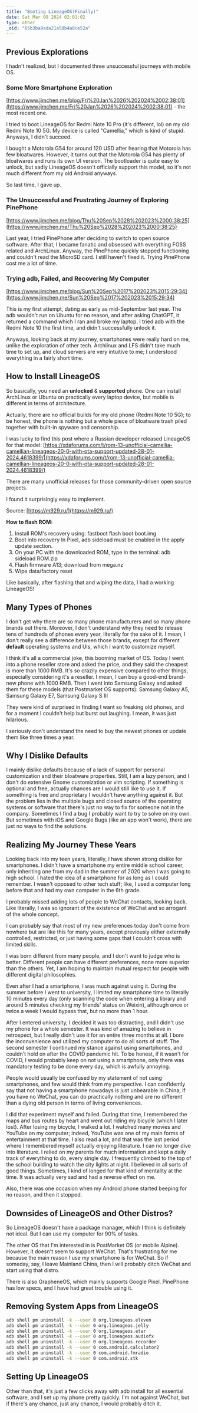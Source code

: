 ```yaml
---
title: "Booting LineageOS(Finally)"
date: Sat Mar 09 2024 02:01:02
type: other
_oid: "65b3ba9ada21a58b4a8ce52a"
---
```


## Previous Explorations

I hadn't realized, but I documented three unsuccessful journeys with mobile OS.

### Some More Smartphone Exploration

[https://www.jimchen.me/blog/Fri%20Jan%2026%202024%2002:38:01](https://www.jimchen.me/Fri%20Jan%2026%202024%2002:38:01) - the most recent one.

I tried to boot LineageOS for Redmi Note 10 Pro (it's different, lol) on my old Redmi Note 10 5G. My device is called "Camellia," which is kind of stupid. Anyways, I didn't succeed.

I bought a Motorola G54 for around 120 USD after hearing that Motorola has few bloatwares. However, it turns out that the Motorola G54 has plenty of bloatwares and runs its own UI version. The bootloader is quite easy to unlock, but sadly LineageOS doesn't officially support this model, so it's not much different from my old Android anyways.

So last time, I gave up.

### The Unsuccessful and Frustrating Journey of Exploring PinePhone

[https://www.jimchen.me/blog/Thu%20Sep%2028%202023%2000:38:25](https://www.jimchen.me/Thu%20Sep%2028%202023%2000:38:25)

Last year, I tried PinePhone after deciding to switch to open source software. After that, I became fanatic and obsessed with everything FOSS related and ArchLinux. Anyway, the PinePhone quickly stopped functioning and couldn't read the MicroSD card. I still haven't fixed it. Trying PinePhone cost me a lot of time.

### Trying adb, Failed, and Recovering My Computer

[https://www.jimchen.me/blog/Sun%20Sep%2017%202023%2015:29:34](https://www.jimchen.me/Sun%20Sep%2017%202023%2015:29:34)

This is my first attempt, dating as early as mid-September last year. The adb wouldn't run on Ubuntu for no reason, and after asking ChatGPT, it returned a command which I ran and broke my laptop. I tried adb with the Redmi Note 10 the first time, and didn't successfully unlock it.

Anyways, looking back at my journey, smartphones were really hard on me, unlike the exploration of other tech. Archlinux and LFS didn't take much time to set up, and cloud servers are very intuitive to me; I understood everything in a fairly short time.

## How to Install LineageOS

So basically, you need an **unlocked** & **supported** phone. One can install ArchLinux or Ubuntu on practically every laptop device, but mobile is different in terms of architecture.

Actually, there are no official builds for my old phone (Redmi Note 10 5G); to be honest, the phone is nothing but a whole piece of bloatware trash piled together with built-in spyware and censorship.

I was lucky to find this post where a Russian developer released LineageOS for that model:
[https://xdaforums.com/t/rom-13-unofficial-camellia-camellian-lineageos-20-0-with-ota-support-updated-28-01-2024.4618399/](https://xdaforums.com/t/rom-13-unofficial-camellia-camellian-lineageos-20-0-with-ota-support-updated-28-01-2024.4618399/)

There are many unofficial releases for those community-driven open source projects.

I found it surprisingly easy to implement.

Source: [https://m929.ru/](https://m929.ru/)

**How to flash ROM:**

1. Install ROM's recovery using: fastboot flash boot boot.img
2. Boot into recovery In Pixel, adb sideload must be enabled in the apply update section.
3. On your PC with the downloaded ROM, type in the terminal: adb sideload ROM.zip
4. Flash firmware A13; download from mega.nz
5. Wipe data/factory reset

Like basically, after flashing that and wiping the data, I had a working LineageOS!

## Many Types of Phones

I don't get why there are so many phone manufacturers and so many phone brands out there. Moreover, I don't understand why they need to release tens of hundreds of phones every year, literally for the sake of it. I mean, I don't really see a difference between those brands, except for different **default** operating systems and UIs, which I want to customize myself.

I think it's all a commercial joke, this booming market of OS. Today I went into a phone reseller store and asked the price, and they said the cheapest is more than 1000 RMB. It's so crazily expensive compared to other things, especially considering it's a reseller. I mean, I can buy a good-end brand-new phone with 1000 RMB. Then I went into Samsung Galaxy and asked them for these models (that Postmarket OS supports):
Samsung Galaxy A5, Samsung Galaxy E7, Samsung Galaxy S III

They were kind of surprised in finding I want so freaking old phones, and for a moment I couldn't help but burst out laughing. I mean, it was just hilarious.

I seriously don't understand the need to buy the newest phones or update them like three times a year.

## Why I Dislike Defaults

I mainly dislike defaults because of a lack of support for personal customization and their bloatware properties. Still, I am a lazy person, and I don't do extensive Gnome customization or vim scripting. If something is optional and free, actually chances are I would still like to use it. If something is free and proprietary I wouldn't have anything against it. But the problem lies in the multiple bugs and closed source of the operating systems or software that there's just no way to fix for someone not in the company. Sometimes I find a bug I probably want to try to solve on my own. But sometimes with iOS and Google Bugs (like an app won't work), there are just no ways to find the solutions.

## Realizing My Journey These Years

Looking back into my teen years, literally, I have shown strong dislike for smartphones. I didn't have a smartphone my entire middle school career, only inheriting one from my dad in the summer of 2020 when I was going to high school. I hated the idea of a smartphone for as long as I could remember. I wasn't opposed to other tech stuff; like, I used a computer long before that and had my own computer in the 6th grade.

I probably missed adding lots of people to WeChat contacts, looking back. Like literally, I was so ignorant of the existence of WeChat and so arrogant of the whole concept.

I can probably say that most of my new preferences today don't come from nowhere but are like this for many years, except previously either externally controlled, restricted, or just having some gaps that I couldn't cross with limited skills.

I was born different from many people, and I don't want to judge who is better. Different people can have different preferences, none more superior than the others. Yet, I am hoping to maintain mutual respect for people with different digital philosophies.

Even after I had a smartphone, I was much against using it. During the summer before I went to university, I limited my smartphone time to literally 10 minutes every day (only scanning the code when entering a library and around 5 minutes checking my friends' status on Weixin), although once or twice a week I would bypass that, but no more than 1 hour.

After I entered university, I decided it was too distracting, and I didn't use my phone for a whole semester. It was kind of amazing to believe in retrospect, but I really didn't use it for an entire three months at all. I bore the inconvenience and utilized my computer to do all sorts of stuff. The second semester I continued my stance against using smartphones, and couldn't hold on after the COVID pandemic hit. To be honest, if it wasn't for COVID, I would probably keep on not using a smartphone, only there was mandatory testing to be done every day, which is awfully annoying.

People would usually be confused by my statement of not using smartphones, and few would think from my perspective. I can confidently say that not having a smartphone nowadays is just unbearable in China; if you have no WeChat, you can do practically nothing and are no different than a dying old person in terms of living conveniences.

I did that experiment myself and failed. During that time, I remembered the maps and bus routes by heart and went out riding my bicycle (which I later lost). After losing my bicycle, I walked a lot. I watched many movies and YouTube on my computer; indeed, YouTube was one of my main forms of entertainment at that time. I also read a lot, and that was the last period where I remembered myself actually enjoying literature. I can no longer dive into literature. I relied on my parents for much information and kept a daily track of everything to do, every single day. I frequently climbed to the top of the school building to watch the city lights at night. I believed in all sorts of good things. Sometimes, I kind of longed for that kind of mentality at the time. It was actually very sad and had a reverse effect on me.

Also, there was one occasion when my Android phone started beeping for no reason, and then it stopped.

## Downsides of LineageOS and Other Distros?

So LineageOS doesn't have a package manager, which I think is definitely not ideal. But I can use my computer for 90% of tasks.

The other OS that I'm interested in is PostMarket OS (or mobile Alpine). However, it doesn't seem to support WeChat. That's frustrating for me because the main reason I use my smartphone is for WeChat. So if someday, say, I leave Mainland China, then I will probably ditch WeChat and start using that distro.

There is also GrapheneOS, which mainly supports Google Pixel. PinePhone has low specs, and I have had great trouble using it.

## Removing System Apps from LineageOS

```bash
adb shell pm uninstall -k --user 0 org.lineageos.eleven
adb shell pm uninstall -k --user 0 org.lineageos.jelly
adb shell pm uninstall -k --user 0 org.lineageos.etar
adb shell pm uninstall -k --user 0 org.lineageos.audiofx
adb shell pm uninstall -k --user 0 org.lineageos.recorder
adb shell pm uninstall -k --user 0 com.android.calculator2
adb shell pm uninstall -k --user 0 com.android.fmradio
adb shell pm uninstall -k --user 0 com.android.stk
```

## Setting Up LineageOS

Other than that, it's just a few clicks away with adb install for all essential software, and I set up my phone pretty quickly. I'm not against WeChat, but if there's any chance, just any chance, I would probably ditch it.
